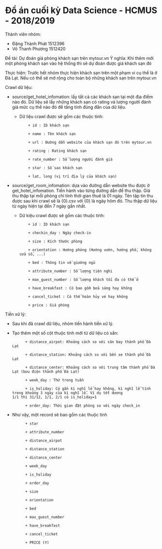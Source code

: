 # Đồ án cuối kỳ Data Science - HCMUS - 2018/2019

Thành viên nhóm:
- Đặng Thành Phát 1512396
- Võ Thanh Phương 1512420

Đề tài: Dự đoán giá phòng khách sạn trên mytour.vn
Ý nghĩa: Khi thêm mới một phòng khách sạn vào hệ thống thì sẽ dự đoán được giá khách sạn đó

Thực hiện: Trước hết nhóm thực hiện khách sạn trên một phạm vi cụ thể là ở Đà Lạt. Nếu có thể sẽ mở rộng cho toàn bộ những khách sạn trên mytour.vn

Crawl dữ liệu:
* source/get_hotel_infomation: lấy tất cả các khách sạn tại một địa điểm nào đó. Dữ liệu sẽ lấy những khách sạn có rating và lượng người đánh giá mức cụ thể nào đó để tăng tính đúng đắn của dữ liệu.
  - Dữ liệu crawl được sẽ gồm các thuộc tính:
            
            + id : ID khách sạn
            
            + name : Tên khách sạn
            
            + url : Đường dẫn website của khách sạn đó trên mytour.vn
            
            + rating : Rating khách sạn
            
            + rate_number : Số lượng người đánh giá
            
            + star : Số sao khách sạn
            
            + lat, long (vị trí địa lý của khách sạn)
 
* source/get_room_infomation: dựa vào đường dẫn website thu được ở get_hotel_infomation. Tiến hành vào từng đường dẫn để thu thập. Giá thu thập tại mỗi phòng chỉ tính thời gian thuê là 01 ngày. Tên tập tin thu được sau khi crawl sẽ là {0}.csv với {0} là ngày hôm đó. Thu thập dữ liệu từ ngày hiện tại đến 7 ngày gần nhất.
  - Dữ kiệu crawl được sẽ gồm các thuộc tính:
            
            + id : ID khách sạn
            
            + checkin_day : Ngày check-in
            
            + size : Kích thước phòng
            
            + orientation : Hướng phòng (Hướng vườn, hướng phố, không cửa số, ...)
            
            + bed : Thông tin về giường ngủ
            
            + attribute_number : Số lượng tiện nghi
            
            + max_guest_number : Số lượng khách tối đa có thể ở
            
            + have_breakfast : Có bao gồm bửa sáng hay không
            
            + cancel_ticket : Có thể hoàn hủy vé hay không
            
            + price : Giá phòng
            
Tiền xử lý:
- Sau khi đã crawl dữ liệu, nhóm tiến hành tiền xử lý.
- Tạo thêm một số cột thuộc tính mới từ dữ liệu có sắn:
            
            + distance_airpot: Khoảng cách so với sân bay thành phố Đà Lạt
            
            + distance_station: Khoảng cách so với bến xe thành phố Đà Lạt
            
            + distance_center: Khoảng cách so với trung tâm thành phố Đà Lạt (bưu điện thành phố Đà Lạt)
            
            + week_day : Thứ trong tuần
            
            + is_holiday: Có gần kì nghĩ lể hay không, kì nghĩ lễ tính trong khoảng 3 ngày của kì nghĩ lễ. Ví dụ tết dương                1/1 thì 31/12, 1/1, 2/1 có is_holiday=1
            
            + order_day: Thời gian đặt phòng so với ngày check_in
            
- Như vậy, một record sẽ bao gồm các thuộc tính
            
            + star
            
            + attribute_number
            
            + distance_airpot
            
            + distance_station
            
            + distance_center
            
            + week_day
            
            + is_holiday
            
            + order_day
            
            + size
            
            + orientation
            
            + bed  
            
            + max_guest_number
            
            + have_breakfast
            
            + cancel_ticket
            
            + PRICE (Y)
            

